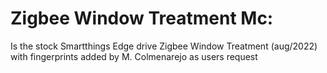 # Zigbee Window Treatment Mc:

 Is the stock Smartthings Edge drive Zigbee Window Treatment (aug/2022) with fingerprints added by M. Colmenarejo as users request